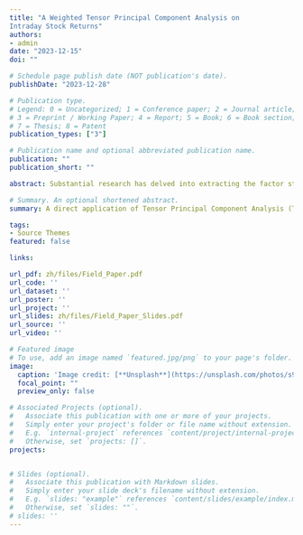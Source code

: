 ```yaml
---
title: "A Weighted Tensor Principal Component Analysis on
Intraday Stock Returns"
authors:
- admin
date: "2023-12-15"
doi: ""

# Schedule page publish date (NOT publication's date).
publishDate: "2023-12-28"

# Publication type.
# Legend: 0 = Uncategorized; 1 = Conference paper; 2 = Journal article;
# 3 = Preprint / Working Paper; 4 = Report; 5 = Book; 6 = Book section;
# 7 = Thesis; 8 = Patent
publication_types: ["3"]

# Publication name and optional abbreviated publication name.
publication: ""
publication_short: ""

abstract: Substantial research has delved into extracting the factor structure of the U.S. stock market, and many papers utilize the intraday returns since their availability. Employing the recently developed Tensor Principal Component Analysis method (TPCA introduced by Babii et al. in 2022), this paper tries to derive the underlying factors of intraday five-minute returns from the permanent constituents of the S&P 100. However, the data seem to suffer a small sample, strong intraday heteroskedasticity, and large error. In simulation, such problems can lead to insensible TPCA results. I propose a weighted version of TPCA that can potentially mitigate the issue and preserve the asymptotic properties and test implications of the TPCA.

# Summary. An optional shortened abstract.
summary: A direct application of Tensor Principal Component Analysis (TPCA introduced by Babii et al. in 2022) of the intraday stock returns does not yield sensible result due to a combination of small sample, strong intraday heteroskedasticity, and large error. This paper proposes a weighted version of TPCA that can potentially mitigate the issue and preserve the asymptotic properties and test implications of the TPCA.

tags:
- Source Themes
featured: false

links:

url_pdf: zh/files/Field_Paper.pdf
url_code: ''
url_dataset: ''
url_poster: ''
url_project: ''
url_slides: zh/files/Field_Paper_Slides.pdf
url_source: ''
url_video: ''

# Featured image
# To use, add an image named `featured.jpg/png` to your page's folder. 
image:
  caption: 'Image credit: [**Unsplash**](https://unsplash.com/photos/s9CC2SKySJM)'
  focal_point: ""
  preview_only: false

# Associated Projects (optional).
#   Associate this publication with one or more of your projects.
#   Simply enter your project's folder or file name without extension.
#   E.g. `internal-project` references `content/project/internal-project/index.md`.
#   Otherwise, set `projects: []`.
projects:


# Slides (optional).
#   Associate this publication with Markdown slides.
#   Simply enter your slide deck's filename without extension.
#   E.g. `slides: "example"` references `content/slides/example/index.md`.
#   Otherwise, set `slides: ""`.
# slides: ''
---
```


